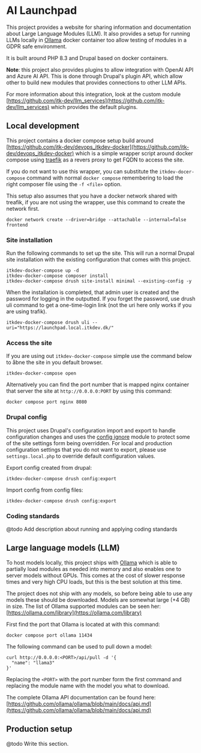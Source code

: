 # AI Launchpad

This project provides a website for sharing information and documentation about Large Language Modules (LLM). It also
provides a setup for running LLMs locally in [Ollama](https://github.com/ollama/ollama) docker container too allow
testing of modules in a GDPR safe environment.

It is built around PHP 8.3 and Drupal based on docker containers.

__Note__: this project also provides plugins to allow integration with OpenAI API and Azure AI API. This is done through
Drupal's plugin API, which allow other to build new modules that provides connections to other LLM APIs.

For more information about this integration, look at the custom module
[https://github.com/itk-dev/llm_services](https://github.com/itk-dev/llm_services) which provides the default plugins.

## Local development

This project contains a docker compose setup build around [https://github.com/itk-dev/devops_itkdev-docker](https://github.com/itk-dev/devops_itkdev-docker)
which is a simple wrapper script around docker compose using [traefik](https://traefik.io/traefik/) as a revers proxy
to get FQDN to access the site.

If you do not want to use this wrapper, you can substitute the `itkdev-docer-compose` command with normal
`docker compose` remembering to load the right composer file using the `-f <file>` option.

This setup also assumes that you have a docker network shared with treafik, if you are not using the wrapper, use this
command to create the network first.

```shell
docker network create --driver=bridge --attachable --internal=false frontend
```

### Site installation

Run the following commands to set up the site. This will run a normal Drupal site installation with the existing
configuration that comes with this project.

```shell
itkdev-docker-compose up -d
itkdev-docker-compose composer install
itkdev-docker-compose drush site-install minimal --existing-config -y
```

When the installation is completed, that admin user is created and the password for logging in the outputted. If you
forget the password, use drush uli command to get a one-time-login link (not the uri here only works if you are using
trafik).

```shell
itkdev-docker-compose drush uli --uri="https://launchpad.local.itkdev.dk/"
```

### Access the site

If you are using out `itkdev-docker-compose` simple use the command below to åbne the site in you default browser.

```shell
itkdev-docker-compose open
```

Alternatively you can find the port number that is mapped nginx container that server the site at `http://0.0.0.0:PORT`
by using this command:

```shell
docker compose port nginx 8080
```

### Drupal config

This project uses Drupal's configuration import and export to handle configuration changes and uses the
[config ignore](https://www.drupal.org/project/config_ignore) module to protect some of the site settings form being
overridden. For local and production configuration settings that you do not want to export, please use
`settings.local.php` to override default configuration values.

Export config created from drupal:

```shell
itkdev-docker-compose drush config:export
```

Import config from config files:

```shell
itkdev-docker-compose drush config:export
```

### Coding standards

@todo Add description about running and applying coding standards

## Large language models (LLM)

To host models locally, this project ships with [Ollama](https://ollama.com/) which is able to partially load modules as
needed into memory and also enables one to server models without GPUs. This comes at the cost of slower response times
and very high CPU loads, but this is the best solution at this time.

The project does not ship with any models, so before being able to use any models these should be downloaded. Models are
somewhat large (+4 GB) in size. The list of Ollama supported modules can be seen her:
[https://ollama.com/library](https://ollama.com/library)

First find the port that Ollama is located at with this command:

```shell
docker compose port ollama 11434
```

The following command can be used to pull down a model:

```shell
curl http://0.0.0.0:<PORT>/api/pull -d '{
  "name": "llama3"
}'
```

Replacing the `<PORT>` with the port number form the first command and replacing the module name with the model you
what to download.

The complete Ollama API documentation can be found here: [https://github.com/ollama/ollama/blob/main/docs/api.md](https://github.com/ollama/ollama/blob/main/docs/api.md)

## Production setup

@todo Write this section.
